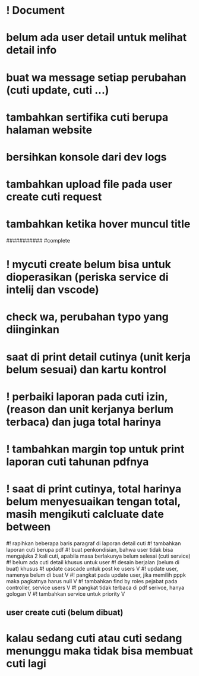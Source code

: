 # ! Document

# belum ada user detail untuk melihat detail info

# buat wa message setiap perubahan (cuti update, cuti ...)

# tambahkan sertifika cuti berupa halaman website

# bersihkan konsole dari dev logs

# tambahkan upload file pada user create cuti request

# tambahkan ketika hover muncul title

###########
#complete

# ! mycuti create belum bisa untuk dioperasikan (periska service di intelij dan vscode)

# check wa, perubahan typo yang diinginkan

# saat di print detail cutinya (unit kerja belum sesuai) dan kartu kontrol

# ! perbaiki laporan pada cuti izin, (reason dan unit kerjanya berlum terbaca) dan juga total harinya

# ! tambahkan margin top untuk print laporan cuti tahunan pdfnya

# ! saat di print cutinya, total harinya belum menyesuaikan tengan total, masih mengikuti calcluate date between

#! rapihkan beberapa baris paragraf di laporan detail cuti
#! tambahkan laporan cuti berupa pdf
#! buat penkondisian, bahwa user tidak bisa mengajuka 2 kali cuti, apabila masa berlakunya belum selesai (cuti service)
#! belum ada cuti detail khusus untuk user
#! desain berjalan (belum di buat) khusus
#! update cascade untuk post ke users V
#! update user, namenya belum di buat V
#! pangkat pada update user, jika memilih pppk maka pagkatnya harus null V
#! tambahkan find by roles pejabat pada controller, service users V
#! pangkat tidak terbaca di pdf serivce, hanya gologan V
#! tambahkan service untuk priority V

## user create cuti (belum dibuat)

# kalau sedang cuti atau cuti sedang menunggu maka tidak bisa membuat cuti lagi
